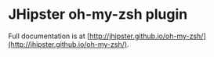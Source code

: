 # JHipster oh-my-zsh plugin

Full documentation is at [http://jhipster.github.io/oh-my-zsh/](http://jhipster.github.io/oh-my-zsh/).
